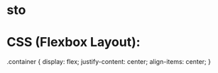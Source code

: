 # sto
# CSS (Flexbox Layout):
.container {
  display: flex;
  justify-content: center;
  align-items: center;
}
